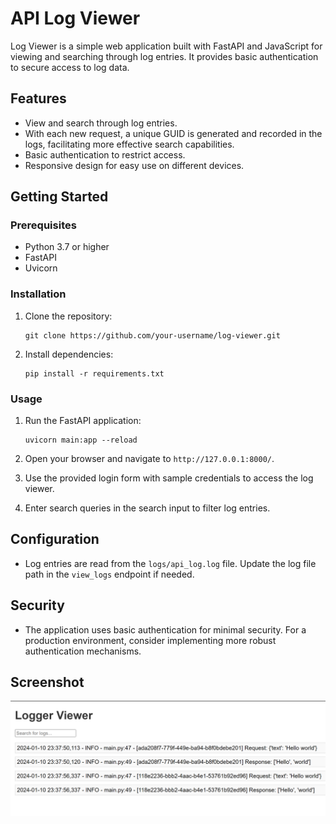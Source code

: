 # API Log Viewer

Log Viewer is a simple web application built with FastAPI and JavaScript for viewing and searching through log entries. It provides basic authentication to secure access to log data.

## Features

- View and search through log entries.
- With each new request, a unique GUID is generated and recorded in the logs, facilitating more effective search capabilities.
- Basic authentication to restrict access.
- Responsive design for easy use on different devices.

## Getting Started

### Prerequisites

- Python 3.7 or higher
- FastAPI
- Uvicorn

### Installation

1. Clone the repository:
   ```
   git clone https://github.com/your-username/log-viewer.git
   ```
2. Install dependencies:

   ```
   pip install -r requirements.txt
   
   ```

### Usage

1. Run the FastAPI application:
   ```
   uvicorn main:app --reload
   ```
2. Open your browser and navigate to `http://127.0.0.1:8000/`.

3. Use the provided login form with sample credentials to access the log viewer.

4. Enter search queries in the search input to filter log entries.

## Configuration

- Log entries are read from the `logs/api_log.log` file. Update the log file path in the `view_logs` endpoint if needed.

## Security

- The application uses basic authentication for minimal security. For a production environment, consider implementing more robust authentication mechanisms.

## Screenshot

![Alt text](image/Screenshot.png)
